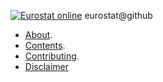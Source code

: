 
[![Eurostat online]( https://img.shields.io/badge/everything_starts_here-go_social!-blue.png?style=plastic)]( https://github.com/eurostat/) eurostat@github

* [About](about.md).
* [Contents](contents.md).
* [Contributing](contributing.md).
* [Disclaimer](disclaimer.md)

